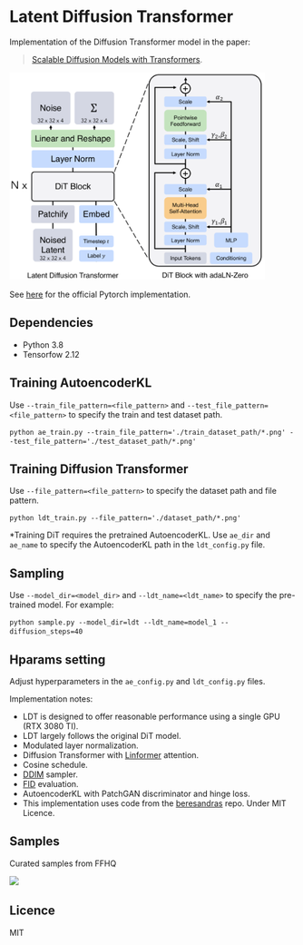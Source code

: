# Latent Diffusion Transformer
Implementation of the Diffusion Transformer model in the paper:

> [Scalable Diffusion Models with Transformers](https://arxiv.org/abs/2212.09748). 

<img src="./images/ldt.png" width="450px"></img>

See [here](https://github.com/facebookresearch/DiT) for the official Pytorch implementation.

## Dependencies
- Python 3.8
- Tensorfow 2.12

## Training AutoencoderKL
Use `--train_file_pattern=<file_pattern>` and `--test_file_pattern=<file_pattern>` to specify the train and test dataset path.
```
python ae_train.py --train_file_pattern='./train_dataset_path/*.png' --test_file_pattern='./test_dataset_path/*.png' 
```

## Training Diffusion Transformer
Use `--file_pattern=<file_pattern>` to specify the dataset path and file pattern.
```
python ldt_train.py --file_pattern='./dataset_path/*.png'
```
*Training DiT requires the pretrained AutoencoderKL. Use `ae_dir` and `ae_name` to specify the AutoencoderKL path in the `ldt_config.py` file.

## Sampling
Use `--model_dir=<model_dir>` and `--ldt_name=<ldt_name>` to specify the pre-trained model. For example:
```
python sample.py --model_dir=ldt --ldt_name=model_1 --diffusion_steps=40
```

## Hparams setting
Adjust hyperparameters in the `ae_config.py` and `ldt_config.py` files.

Implementation notes:
- LDT is designed to offer reasonable performance using a single GPU (RTX 3080 TI).
- LDT largely follows the original DiT model.
- Modulated layer normalization.
- Diffusion Transformer with [Linformer](https://arxiv.org/abs/2006.04768) attention.
- Cosine schedule.
- [DDIM](https://arxiv.org/abs/2010.02502) sampler.
- [FID](https://arxiv.org/abs/1706.08500) evaluation.
- AutoencoderKL with PatchGAN discriminator and hinge loss.
- This implementation uses code from the [beresandras](https://github.com/beresandras/clear-diffusion-keras/tree/master) repo. Under MIT Licence.


## Samples
Curated samples from FFHQ

<img src="./images/output.gif" width="550px"></img>

## Licence
MIT